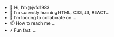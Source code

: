 - 👋 Hi, I’m @jvfd1983
- 🌱 I’m currently learning HTML, CSS, JS, REACT...
- 💞️ I’m looking to collaborate on ...
- 📫 How to reach me ...
- ⚡ Fun fact: ...

<!---
jvfd1983/jvfd1983 is a ✨ special ✨ repository because its `README.md` (this file) appears on your GitHub profile.
You can click the Preview link to take a look at your changes.
--->
